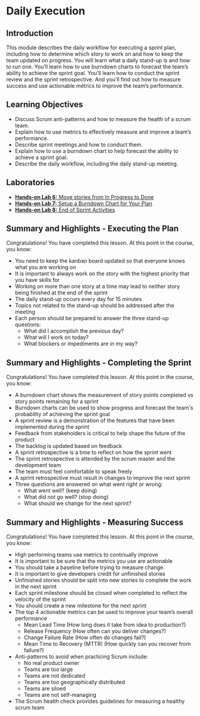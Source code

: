 # Daily Execution
## Introduction
This module describes the daily workflow for executing a sprint plan, including how to determine which story to work on and how to keep the team updated on progress. You will learn what a daily stand-up is and how to run one. You’ll learn how to use burndown charts to forecast the team’s ability to achieve the sprint goal. You’ll learn how to conduct the sprint review and the sprint retrospective. And you’ll find out how to measure success and use actionable metrics to improve the team’s performance.

## Learning Objectives
* Discuss Scrum anti-patterns and how to measure the health of a scrum team.
* Explain how to use metrics to effectively measure and improve a team’s performance.
* Describe sprint meetings and how to conduct them.
* Explain how to use a burndown chart to help forecast the ability to achieve a sprint goal.
* Describe the daily workflow, including the daily stand-up meeting.

## Laboratories
* [**Hands-on Lab 6:** Move stories from In Progress to Done](./files/lab6-daily-workflow.pdf)
* [**Hands-on Lab 7:** Setup a Burndown Chart for Your Plan](./files/lab7-setup-burndown-charts.pdf)
* [**Hands-on Lab 8:** End of Sprint Activities](./files/lab8-end-of-sprint-activities)

## Summary and Highlights - **Executing the Plan**
Congratulations! You have completed this lesson. At this point in the course, you know:
* You need to keep the kanban board updated so that everyone knows what you are working on
* It is important to always work on the story with the highest priority that you have skills for
* Working on more than one story at a time may lead to neither story being finished at the end of the sprint
* The daily stand-up occurs every day for 15 minutes
* Topics not related to the stand-up should be addressed after the meeting
* Each person should be prepared to answer the three stand-up questions:
  * What did I accomplish the previous day?
  * What will I work on today?
  * What blockers or impediments are in my way?

## Summary and Highlights - **Completing the Sprint**
Congratulations! You have completed this lesson. At this point in the course, you know:
* A burndown chart shows the measurement of story points completed vs story points remaining for a sprint
* Burndown charts can be used to show progress and forecast the team's probability of achieving the sprint goal
* A sprint review is a demonstration of the features that have been implemented during the sprint
* Feedback from stakeholders is critical to help shape the future of the product
* The backlog is updated based on feedback
* A sprint retrospective is a time to reflect on how the sprint went
* The sprint retrospective is attended by the scrum master and the development team
* The team must feel comfortable to speak freely
* A sprint retrospective must result in changes to improve the next sprint
* Three questions are answered on what went right or wrong:
  * What went well? (keep doing)
  * What did not go well? (stop doing)
  * What should we change for the next sprint?

## Summary and Highlights - **Measuring Success**
Congratulations! You have completed this lesson. At this point in the course, you know:  
* High performing teams use metrics to continually improve
* It is important to be sure that the metrics you use are actionable
* You should take a baseline before trying to measure change.
* It is important to give developers credit for unfinished stories
* Unfinished stories should be split into new stories to complete the work in the next sprint
* Each sprint milestone should be closed when completed to reflect the velocity of the sprint
* You should create a new milestone for the next sprint
* The top 4 actionable metrics can be used to improve your team’s overall performance
  * Mean Lead Time (How long does it take from idea to production?)
  * Release Frequency (How often can you deliver changes?)
  * Change Failure Rate (How often do changes fail?)
  * Mean Time to Recovery (MTTR) (How quickly can you recover from failure?)
* Anti-patterns to avoid when practicing Scrum include:
  * No real product owner
  * Teams are too large
  * Teams are not dedicated
  * Teams are too geographically distributed
  * Teams are siloed
  * Teams are not self-managing
* The Scrum health check provides guidelines for measuring a healthy scrum team
